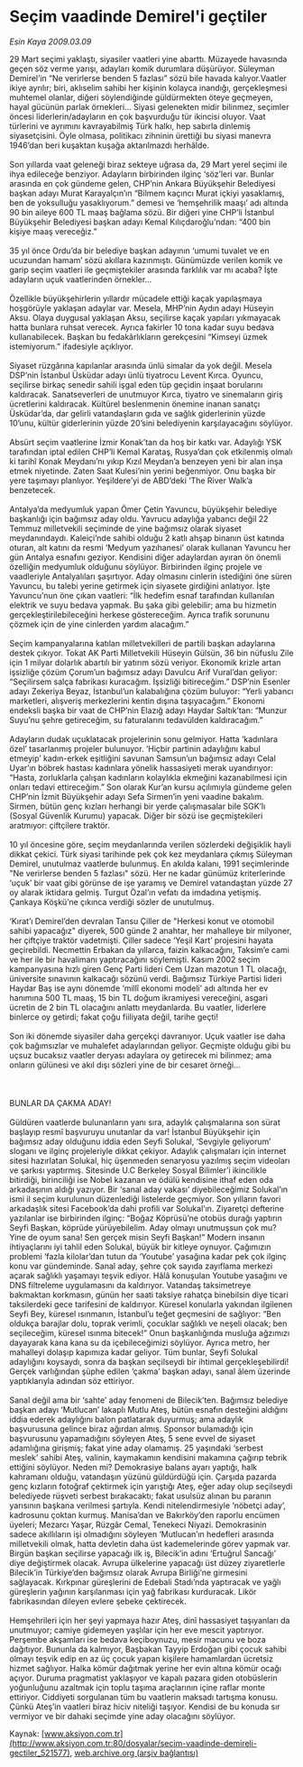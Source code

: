 # Seçim vaadinde Demirel'i geçtiler

*Esin Kaya 2009.03.09*

<div class="pNewsDetailMainContent" itemprop="articleBody">
 29 Mart seçimi yaklaştı, siyasiler vaatleri yine abarttı. Müzayede havasında geçen söz verme yarışı, adayları komik durumlara düşürüyor. Süleyman Demirel’in “Ne verirlerse benden 5 fazlası” sözü bile havada kalıyor.Vaatler ikiye ayrılır; biri, aklıselim sahibi her kişinin kolayca inandığı, gerçekleşmesi muhtemel olanlar, diğeri söylendiğinde güldürmekten öteye geçmeyen, hayal gücünün parlak örnekleri... Siyasi gelenekten midir bilinmez, seçimler öncesi liderlerin/adayların en çok başvurduğu tür ikincisi oluyor. Vaat türlerini ve ayrımını kavrayabilmiş Türk halkı, hep sabırla dinlemiş siyasetçisini. Öyle olmasa, politikacı zihninin ürettiği bu siyasi manevra 1946’dan beri kuşaktan kuşağa aktarılmazdı herhâlde.
 <br/>
 <br/>
 Son yıllarda vaat geleneği biraz sekteye uğrasa da, 29 Mart yerel seçimi ile ihya edileceğe benziyor. Adayların birbirinden ilginç ‘söz’leri var. Bunlar arasında en çok gündeme gelen, CHP’nin Ankara Büyükşehir Belediyesi başkan adayı Murat Karayalçın’ın “Bilmem kaçıncı Murat içkiyi yasaklamış, ben de yoksulluğu yasaklıyorum.” demesi ve ‘hemşehrilik maaşı’ adı altında 90 bin aileye 600 TL maaş bağlama sözü. Bir diğeri yine CHP’li İstanbul Büyükşehir Belediyesi başkan adayı Kemal Kılıçdaroğlu’ndan: “400 bin kişiye maaş vereceğiz.”
 <br/>
 <br/>
 35 yıl önce Ordu’da bir belediye başkan adayının ‘umumi tuvalet ve en ucuzundan hamam’ sözü akıllara kazınmıştı. Günümüzde verilen komik ve garip seçim vaatleri ile geçmiştekiler arasında farklılık var mı acaba? İşte adayların uçuk vaatlerinden örnekler…
 <br/>
 <br/>
 Özellikle büyükşehirlerin yıllardır mücadele ettiği kaçak yapılaşmaya hoşgörüyle yaklaşan adaylar var. Mesela, MHP’nin Aydın adayı Hüseyin Aksu. Olaya duygusal yaklaşan Aksu, seçilirse kaçak yapıları yıkmayacak hatta bunlara ruhsat verecek. Ayrıca fakirler 10 tona kadar suyu bedava kullanabilecek. Başkan bu fedakârlıkların gerekçesini “Kimseyi üzmek istemiyorum.” ifadesiyle açıklıyor.
 <br/>
 <br/>
 Siyaset rüzgârına kapılanlar arasında ünlü simalar da yok değil. Mesela DSP’nin İstanbul Üsküdar adayı ünlü tiyatrocu Levent Kırca. Oyuncu, seçilirse birkaç senedir sahili işgal eden tüp geçidin inşaat borularını kaldıracak. Sanatseverleri de unutmuyor Kırca, tiyatro ve sinemaların giriş ücretlerini kaldıracak. Kültürel beslenmenin önemine inanan sanatçı Üsküdar’da, dar gelirli vatandaşların gıda ve sağlık giderlerinin yüzde 10’unu, kültür giderlerinin yüzde 20’sini belediyenin karşılayacağını söylüyor.
 <br/>
 <br/>
 Absürt seçim vaatlerine İzmir Konak’tan da hoş bir katkı var. Adaylığı YSK tarafından iptal edilen CHP’li Kemal Karataş, Rusya’dan çok etkilenmiş olmalı ki tarihî Konak Meydanı’nı yıkıp Kızıl Meydan’a benzeyen yeni bir alan inşa etmek niyetinde. Zaten Saat Kulesi’nin yerini beğenmiyor. Onu başka bir yere taşımayı planlıyor. Yeşildere’yi de ABD’deki ‘The River Walk’a benzetecek.
 <br/>
 <br/>
 Antalya’da medyumluk yapan Ömer Çetin Yavuncu, büyükşehir belediye başkanlığı için bağımsız aday oldu. Yavrucu adaylığa yabancı değil 22 Temmuz milletvekili seçiminde de yine bağımsız olarak siyaset meydanındaydı. Kaleiçi’nde sahibi olduğu 2 katlı ahşap binanın üst katında oturan, alt katını da resmi ‘Medyum yazıhanesi’ olarak kullanan Yavuncu her gün Antalya esnafını geziyor. Kendisini diğer adaylardan ayıran ön önemli özelliğin medyumluk olduğunu söylüyor. Birbirinden ilginç projele ve vaadleriyle Antalyalıları şaşırtıyor. Aday olmasını cinlerin istediğini öne süren Yavuncu, bu talebi yerine getirmek için siyasete girdiğini anlatıyor. İşte Yavuncu’nun öne çıkan vaatleri:  “İlk hedefim esnaf tarafından kullanılan elektrik ve suyu bedava yapmak. Bu şaka gibi gelebilir; ama bu hizmetin gerçekleştirilebileceğini herkese göstereceğim. Ayrıca trafik sorununu çözmek için de yine cinlerden yardım alacağım.”
 <br/>
 <br/>
 Seçim kampanyalarına katılan milletvekilleri de partili başkan adaylarına destek çıkıyor. Tokat AK Parti Milletvekili Hüseyin Gülsün, 36 bin nüfuslu Zile için 1 milyar dolarlık abartılı bir yatırım sözü veriyor. Ekonomik krizle artan işsizliğe çözüm Çorum’un bağımsız adayı Davulcu Arif Vural’dan geliyor: “Seçilirsem salça fabrikası kuracağım. İşsizliği bitireceğim.” DSP’nin Esenler adayı Zekeriya Beyaz, İstanbul’un kalabalığına çözüm buluyor: “Yerli yabancı marketleri, alışveriş merkezlerini kentin dışına taşıyacağım.” Ekonomi endeksli başka bir vaat de CHP’nin Elazığ adayı Haydar Saltık’tan: “Munzur Suyu’nu şehre getireceğim, su faturalarını tedavülden kaldıracağım.”
 <br/>
 <br/>
 Adayların dudak uçuklatacak projelerinin sonu gelmiyor. Hatta ‘kadınlara özel’ tasarlanmış projeler bulunuyor. ‘Hiçbir partinin adaylığını kabul etmeyip’ kadın-erkek eşitliğini savunan Samsun’un bağımsız adayı Celal Uyar’ın böbrek hastası kadınlara yönelik hassasiyeti merak uyandırıyor: “Hasta, zorluklarla çalışan kadınların kolaylıkla ekmeğini kazanabilmesi için onları tedavi ettireceğim.” Son olarak Kur’an kursu açılımıyla gündeme gelen CHP’nin İzmit Büyükşehir adayı Sefa Sirmen’in yeni vaadine bakalım. Sirmen, bütün genç kızları herhangi bir yerde çalışmasalar bile SGK’lı (Sosyal Güvenlik Kurumu) yapacak. Diğer bir sözü ise geçmiştekileri aratmıyor: çiftçilere traktör.
 <br/>
 <br/>
 10 yıl öncesine göre, seçim meydanlarında verilen sözlerdeki değişiklik hayli dikkat çekici. Türk siyasi tarihinde pek çok kez meydanlara çıkmış Süleyman Demirel, unutulmaz vaatlerde bulunmuş. En akılda kalanı, 1991 seçimlerinde "Ne verirlerse benden 5 fazlası" sözü. Her ne kadar günümüz kriterlerinde ‘uçuk’ bir vaat gibi görünse de işe yaramış ve Demirel vatandaştan yüzde 27 oy alarak iktidara gelmiş. Turgut Özal’ın vefatı da imdadına yetişmiş. Çankaya Köşkü’ne çıkınca verdiği sözler de unutulmuş.
 <br/>
 <br/>
 ‘Kırat’ı Demirel’den devralan Tansu Çiller de "Herkesi konut ve otomobil sahibi yapacağız" diyerek, 500 günde 2 anahtar, her mahalleye bir milyoner, her çiftçiye traktör vadetmişti. Çiller sadece ‘Yeşil Kart’ projesini hayata geçirebildi. Necmettin Erbakan da yıllarca, faizin kalkacağını, Taksim’e cami ve her ile bir havalimanı yaptıracağını söylemişti. Kasım 2002 seçim kampanyasına hızlı giren Genç Parti lideri Cem Uzan mazotun 1 TL olacağı, üniversite sınavının kalkacağı sözünü verdi. Bağımsız Türkiye Partisi lideri Haydar Baş ise aynı dönemde ‘millî ekonomi modeli’ adı altında her ev hanımına 500 TL maaş, 15 bin TL doğum ikramiyesi vereceğini, asgari ücretin de 2 bin TL olacağını anlattı meydanlarda. Bu vaatler, liderlere binlerce oy getirdi; fakat çoğu fiiliyata değil, tarihe geçti!
 <br/>
 <br/>
 Son iki dönemde siyasiler daha gerçekçi davranıyor. Uçuk vaatler ise daha çok bağımsızlar ve muhalefet adaylarından geliyor. Geçmişte olduğu gibi bu uçsuz bucaksız vaatler deryası adaylara oy getirecek mi bilinmez; ama onların gülünesi ve akıl dışı sözleri yine de bir cesaret örneği…
 <br/>
 <br/>
 <br/>
 <br/>
 BUNLAR DA ÇAKMA ADAY!
 <br/>
 <br/>
 Güldüren vaatlerde bulunanların yanı sıra, adaylık çalışmalarına son sürat başlayıp resmî başvuruyu unutanlar da var! İstanbul Büyükşehir için bağımsız aday olduğunu iddia eden Seyfi Solukal, ‘Sevgiyle geliyorum’ sloganı ve ilginç projeleriyle dikkat çekiyor. Adaylık çalışmaları için internet sitesi hazırlatan Solukal, hiç üşenmeden senaryosu yazılmış seçim videoları ve şarkısı yaptırmış. Sitesinde U.C Berkeley Sosyal Bilimler’i ikincilikle bitirdiği, birinciliği ise Nobel kazanan ve ödülü kendisine ithaf eden oda arkadaşının aldığı yazıyor. Bir ‘sanal aday vakası’ diyebileceğimiz Solukal’ın ismi il seçim kurulunun düzenlediği listelerde geçmiyor. Son yılların favori arkadaşlık sitesi Facebook’da dahi profili var Solukal’ın. Ziyaretçi defterine yazılanlar ise birbirinden ilginç: “Boğaz Köprüsü’ne otobüs durağı yaptırın Seyfi Başkan, köprüde yürüyebilelim. Aday olmayı unutmuşsun çok mu? Yine de oyum sana! Sen gerçek misin Seyfi Başkan!” Modern insanın ihtiyaçlarını iyi tahlil eden Solukal, büyük bir kitleye oynuyor. Çağımızın problemi ‘fazla kilolar’dan tutun da ‘Youtube’ yasağına kadar pek çok ilginç konu var gündeminde. Sanal aday, şehre çok sayıda zayıflama merkezi açarak sağlıklı yaşamayı teşvik ediyor. Hâlâ konuşulan Youtube yasağını ve DNS filtreleme uygulamasını da kaldırıyor. Vatandaş taksimetreye bakmaktan korkmasın, günün her saati taksiye rahatça binebilsin diye ticari taksilerdeki gece tarifesini de kaldırıyor. Küresel konularla yakından ilgilenen Seyfi Bey, küresel ısınmanın, İstanbul’u teğet geçmesini de sağlıyor: “Ben oldukça barajlar dolu, toprak verimli, çocuklar sağlıklı ve neşeli olacak; ben seçileceğim, küresel ısınma bitecek!” Onun başkanlığında musluğa ağzımızı dayayarak kana kana su da içebileceğimizi söylüyor. Ayrıca metro, her mahalleyi dolaşıp kapımıza kadar geliyor. Tüm bunlar, Seyfi Solukal adaylığını koysaydı, sonra da başkan seçilseydi bir ihtimal gerçekleşebilirdi! Gerçek varlığından şüphe edilen ‘çakma’ başkan adayı, sanal âlem üzerinde yaptıklarıyla adından söz ettiriyor.
 <br/>
 <br/>
 Sanal değil ama bir ‘sahte’ aday fenomeni de Bilecik’ten. Bağımsız belediye başkan adayı ‘Mutlucan’ lakaplı Mutlu Ateş, bütün esnafın desteğini aldığını iddia ederek adaylığını balon patlatarak duyurmuş; ama adaylık başvurusuna gelince biraz ağırdan almış. Sponsor bulamadığı için başvurusunu yapamadığını söyleyen Ateş, 5 sene evvel de siyaset adamlığına girişmiş; fakat yine aday olamamış. 25 yaşındaki ‘serbest meslek’ sahibi Ateş, valinin, kaymakamın kendisini makamına çağırıp tebrik ettiğini söylüyor. Neden mi? Demokrasiye balans ayarı yaptığı, halk kahramanı olduğu, vatandaşın yüzünü güldürdüğü için. Çarşıda pazarda genç kızların fotoğraf çektirmek için yarıştığı Ateş, eğer aday olup seçilseydi belediyede rüşveti serbest bırakacaktı; fakat usulsüz alınan bu paranın yarısının başkana verilmesi şartıyla. Kendi nitelendirmesiyle ‘nöbetçi aday’, kadrosunu çoktan kurmuş. Manisa’dan ve Bakırköy’den raporlu encümen üyeleri; Mezarcı Yaşar, Rüzgâr Cemal, Tenekeci Niyazi. Demokrasinin sadece akıllıların işi olmadığını söyleyen ‘Mutlucan’ın hedefleri arasında milletvekili olmak, hatta devletin daha üst kademelerinde görev yapmak var. Birgün başkan seçilirse yapacağı ilk iş, Bilecik’in adını ‘Ertuğrul Sancağı’ diye değiştirmek olacak. Avrupa ülkelerine yapacağı üst düzey ziyaretlerle Bilecik’in Türkiye’den bağımsız olarak Avrupa Birliği’ne girmesini sağlayacak. Kırkpınar güreşlerini de Edebali Stadı’nda yaptıracak ve yağlı güreşlerin yağının karşılanması için yağ fabrikası kurduracak. Likör fabrikasından dileyen evlere şebeke çektirecek.
 <br/>
 <br/>
 Hemşehrileri için her şeyi yapmaya hazır Ateş, dinî hassasiyet taşıyanları da unutmuyor; camiye gidemeyen yaşlılar için her eve mescit yaptırıyor. Perşembe akşamları ise bedava keçiboynuzu, mesir macunu ve boza dağıtıyor. Bununla da kalmıyor, Başbakan Tayyip Erdoğan gibi çocuk sahibi olmayı teşvik edip en az üç çocuk yapan kişilere hamamlardan ücretsiz hizmet sağlıyor. Halka kömür dağıtmak yerine her evin altına kömür ocağı açıyor. Duruma pragmatist yaklaşıyor ve kapalı pazara giden otobüslerin yoğunluğunu azaltmak için toplu taşıma araçlarının içine raflar monte ettiriyor. Ciddiyeti sorgulanan tüm bu vaatlerin maksadı tartışma konusu. Çünkü Ateş’in vaatleri biraz hiciv niteliği taşıyor. Kendisi de bu konuda sır vermiyor ve bir dahaki seçimde yine aday olacağını söylüyor.
 <br/>
</div>


Kaynak: [www.aksiyon.com.tr](http://www.aksiyon.com.tr:80/dosyalar/secim-vaadinde-demireli-gectiler_521577), [web.archive.org (arşiv bağlantısı)](http://web.archive.org/web/20150513102537/http://www.aksiyon.com.tr:80/dosyalar/secim-vaadinde-demireli-gectiler_521577)
